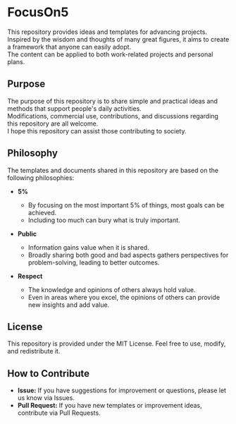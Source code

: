# FocusOn5

This repository provides ideas and templates for advancing projects.  
Inspired by the wisdom and thoughts of many great figures, it aims to create a framework that anyone can easily adopt.  
The content can be applied to both work-related projects and personal plans.

## Purpose

The purpose of this repository is to share simple and practical ideas and methods that support people's daily activities.  
Modifications, commercial use, contributions, and discussions regarding this repository are all welcome.  
I hope this repository can assist those contributing to society.

## Philosophy

The templates and documents shared in this repository are based on the following philosophies:

- **5%**  
  - By focusing on the most important 5% of things, most goals can be achieved.  
  - Including too much can bury what is truly important.

- **Public**  
  - Information gains value when it is shared.  
  - Broadly sharing both good and bad aspects gathers perspectives for problem-solving, leading to better outcomes.

- **Respect**  
  - The knowledge and opinions of others always hold value.  
  - Even in areas where you excel, the opinions of others can provide new insights and add value.

## License

This repository is provided under the MIT License. Feel free to use, modify, and redistribute it.

## How to Contribute

- **Issue:** If you have suggestions for improvement or questions, please let us know via Issues.  
- **Pull Request:** If you have new templates or improvement ideas, contribute via Pull Requests.
